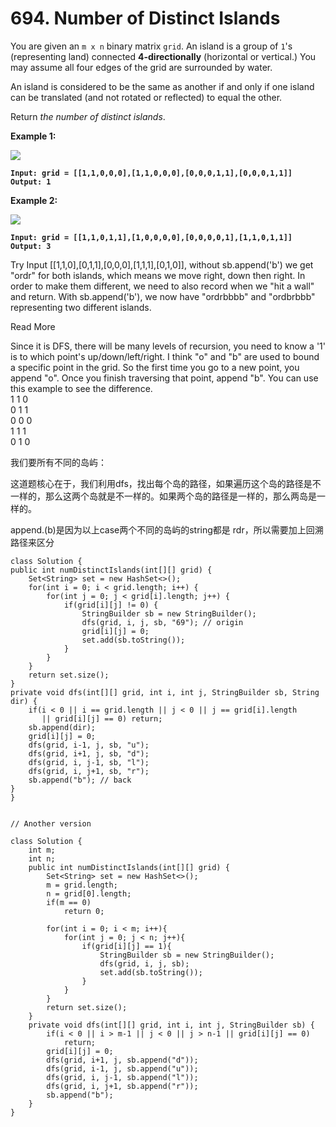 # 694. Number of Distinct Islands

You are given an `m x n` binary matrix `grid`. An island is a group of `1`'s (representing land) connected **4-directionally** (horizontal or vertical.) You may assume all four edges of the grid are surrounded by water.

An island is considered to be the same as another if and only if one island can be translated (and not rotated or reflected) to equal the other.

Return _the number of distinct islands_.

&#x20;

**Example 1:**

![](https://assets.leetcode.com/uploads/2021/05/01/distinctisland1-1-grid.jpg)

<pre><code><strong>Input: grid = [[1,1,0,0,0],[1,1,0,0,0],[0,0,0,1,1],[0,0,0,1,1]]
</strong><strong>Output: 1
</strong></code></pre>

**Example 2:**

![](https://assets.leetcode.com/uploads/2021/05/01/distinctisland1-2-grid.jpg)

<pre><code><strong>Input: grid = [[1,1,0,1,1],[1,0,0,0,0],[0,0,0,0,1],[1,1,0,1,1]]
</strong><strong>Output: 3
</strong></code></pre>

Try Input \[\[1,1,0],\[0,1,1],\[0,0,0],\[1,1,1],\[0,1,0]], without sb.append('b') we get "ordr" for both islands, which means we move right, down then right. In order to make them different, we need to also record when we "hit a wall" and return. With sb.append('b'), we now have "ordrbbbb" and "ordbrbbb" representing two different islands.



Read More

Since it is DFS, there will be many levels of recursion, you need to know a '1' is to which point's up/down/left/right. I think "o" and "b" are used to bound a specific point in the grid. So the first time you go to a new point, you append "o". Once you finish traversing that point, append "b". You can use this example to see the difference.\
1 1 0\
0 1 1\
0 0 0\
1 1 1\
0 1 0



我们要所有不同的岛屿：

这道题核心在于，我们利用dfs，找出每个岛的路径，如果遍历这个岛的路径是不一样的，那么这两个岛就是不一样的。如果两个岛的路径是一样的，那么两岛是一样的。

append.(b)是因为以上case两个不同的岛屿的string都是 rdr，所以需要加上回溯路径来区分

```
class Solution {
public int numDistinctIslands(int[][] grid) {
    Set<String> set = new HashSet<>();
    for(int i = 0; i < grid.length; i++) {
        for(int j = 0; j < grid[i].length; j++) {
            if(grid[i][j] != 0) {
                StringBuilder sb = new StringBuilder();
                dfs(grid, i, j, sb, "69"); // origin
                grid[i][j] = 0;
                set.add(sb.toString());
            }
        }
    }
    return set.size();
}
private void dfs(int[][] grid, int i, int j, StringBuilder sb, String dir) {
    if(i < 0 || i == grid.length || j < 0 || j == grid[i].length 
       || grid[i][j] == 0) return;
    sb.append(dir);
    grid[i][j] = 0;
    dfs(grid, i-1, j, sb, "u");
    dfs(grid, i+1, j, sb, "d");
    dfs(grid, i, j-1, sb, "l");
    dfs(grid, i, j+1, sb, "r");
    sb.append("b"); // back
}
}


// Another version

class Solution {
    int m;
    int n;
    public int numDistinctIslands(int[][] grid) {
        Set<String> set = new HashSet<>();
        m = grid.length;
        n = grid[0].length;
        if(m == 0)
            return 0;
        
        for(int i = 0; i < m; i++){
            for(int j = 0; j < n; j++){
                if(grid[i][j] == 1){
                    StringBuilder sb = new StringBuilder();
                    dfs(grid, i, j, sb);
                    set.add(sb.toString());
                }
            }
        }
        return set.size();
    }
    private void dfs(int[][] grid, int i, int j, StringBuilder sb) {
        if(i < 0 || i > m-1 || j < 0 || j > n-1 || grid[i][j] == 0)
            return;
        grid[i][j] = 0;
        dfs(grid, i+1, j, sb.append("d"));
        dfs(grid, i-1, j, sb.append("u"));
        dfs(grid, i, j-1, sb.append("l"));
        dfs(grid, i, j+1, sb.append("r"));
        sb.append("b");
    }
}
```

